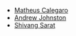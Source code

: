 - [Matheus Calegaro](https://github.com/mathcale)
- [Andrew Johnston](https://github.com/arjohnston)
- [Shivang Sarat](https://github.com/shivangsaratmuj)
